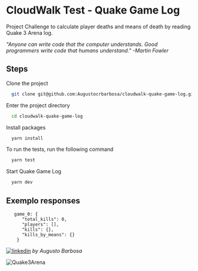 
# CloudWalk Test - Quake Game Log

Project Challenge to calculate player deaths and means of death by reading Quake 3 Arena log.


*"Anyone can write code that the computer understands. Good programmers write code that humans understand." -Martin Fowler*
## Steps

Clone the project

```bash
  git clone git@github.com:Augustocrbarbosa/cloudwalk-quake-game-log.git
```

Enter the project directory

```bash
  cd cloudwalk-quake-game-log
```

Install packages

```bash
  yarn install
```

To run the tests, run the following command

```bash
  yarn test
```
Start Quake Game Log

```bash
  yarn dev
```

## Exemplo responses

```
   game_0: {
      "total_kills": 0,
      "players": [],
      "kills": {},
      "kills_by_means": {}
    }

```


[![linkedin](https://img.shields.io/badge/linkedin-0A66C2?style=for-the-badge&logo=linkedin&logoColor=white)](https://www.linkedin.com/in/augusto-barbosa-802045134/)
*by Augusto Barbosa*


![Quake3Arena](https://img.huffingtonpost.com/asset/5d020d14240000300f8bcc37.jpeg?ops=scalefit_720_noupscale&format=webp)

